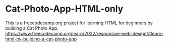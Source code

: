 # Cat-Photo-App-HTML-only
This is a freecodecamp.org project for learning HTML for beginners by building a Cat Photo App. https://www.freecodecamp.org/learn/2022/responsive-web-design/#learn-html-by-building-a-cat-photo-app
